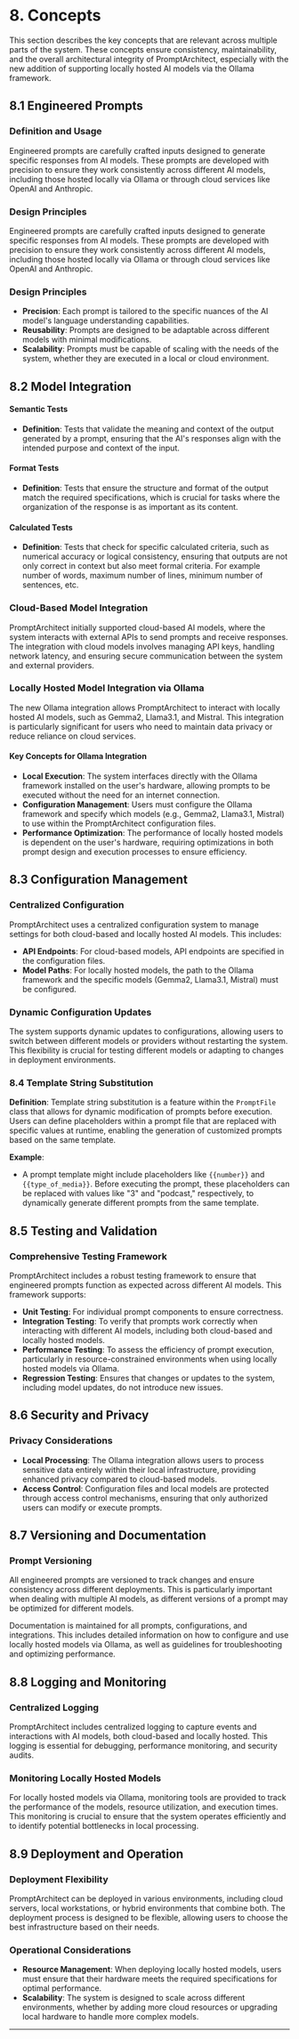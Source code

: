 # 8. Concepts

This section describes the key concepts that are relevant across multiple parts of the system. These concepts ensure consistency, maintainability, and the overall architectural integrity of PromptArchitect, especially with the new addition of supporting locally hosted AI models via the Ollama framework.

## 8.1 Engineered Prompts

### Definition and Usage

Engineered prompts are carefully crafted inputs designed to generate specific responses from AI models. These prompts are developed with precision to ensure they work consistently across different AI models, including those hosted locally via Ollama or through cloud services like OpenAI and Anthropic.

### Design Principles

Engineered prompts are carefully crafted inputs designed to generate specific responses from AI models. These prompts are developed with precision to ensure they work consistently across different AI models, including those hosted locally via Ollama or through cloud services like OpenAI and Anthropic.

### Design Principles

- **Precision**: Each prompt is tailored to the specific nuances of the AI model's language understanding capabilities.
- **Reusability**: Prompts are designed to be adaptable across different models with minimal modifications.
- **Scalability**: Prompts must be capable of scaling with the needs of the system, whether they are executed in a local or cloud environment.

## 8.2 Model Integration

#### Semantic Tests

- **Definition**: Tests that validate the meaning and context of the output generated by a prompt, ensuring that the AI's responses align with the intended purpose and context of the input.

#### Format Tests

- **Definition**: Tests that ensure the structure and format of the output match the required specifications, which is crucial for tasks where the organization of the response is as important as its content.

#### Calculated Tests

- **Definition**: Tests that check for specific calculated criteria, such as numerical accuracy or logical consistency, ensuring that outputs are not only correct in context but also meet formal criteria. For example number of words, maximum number of lines, minimum number of sentences, etc.

### Cloud-Based Model Integration

PromptArchitect initially supported cloud-based AI models, where the system interacts with external APIs to send prompts and receive responses. The integration with cloud models involves managing API keys, handling network latency, and ensuring secure communication between the system and external providers.

### Locally Hosted Model Integration via Ollama

The new Ollama integration allows PromptArchitect to interact with locally hosted AI models, such as Gemma2, Llama3.1, and Mistral. This integration is particularly significant for users who need to maintain data privacy or reduce reliance on cloud services.

#### Key Concepts for Ollama Integration

- **Local Execution**: The system interfaces directly with the Ollama framework installed on the user's hardware, allowing prompts to be executed without the need for an internet connection.
- **Configuration Management**: Users must configure the Ollama framework and specify which models (e.g., Gemma2, Llama3.1, Mistral) to use within the PromptArchitect configuration files.
- **Performance Optimization**: The performance of locally hosted models is dependent on the user's hardware, requiring optimizations in both prompt design and execution processes to ensure efficiency.

## 8.3 Configuration Management

### Centralized Configuration

PromptArchitect uses a centralized configuration system to manage settings for both cloud-based and locally hosted AI models. This includes:

- **API Endpoints**: For cloud-based models, API endpoints are specified in the configuration files.
- **Model Paths**: For locally hosted models, the path to the Ollama framework and the specific models (Gemma2, Llama3.1, Mistral) must be configured.

### Dynamic Configuration Updates

The system supports dynamic updates to configurations, allowing users to switch between different models or providers without restarting the system. This flexibility is crucial for testing different models or adapting to changes in deployment environments.

### 8.4 Template String Substitution

**Definition**: Template string substitution is a feature within the `PromptFile` class that allows for dynamic modification of prompts before execution. Users can define placeholders within a prompt file that are replaced with specific values at runtime, enabling the generation of customized prompts based on the same template.

**Example**:

- A prompt template might include placeholders like `{{number}}` and `{{type_of_media}}`. Before executing the prompt, these placeholders can be replaced with values like "3" and "podcast," respectively, to dynamically generate different prompts from the same template.

## 8.5 Testing and Validation

### Comprehensive Testing Framework

PromptArchitect includes a robust testing framework to ensure that engineered prompts function as expected across different AI models. This framework supports:

- **Unit Testing**: For individual prompt components to ensure correctness.
- **Integration Testing**: To verify that prompts work correctly when interacting with different AI models, including both cloud-based and locally hosted models.
- **Performance Testing**: To assess the efficiency of prompt execution, particularly in resource-constrained environments when using locally hosted models via Ollama.
- **Regression Testing**: Ensures that changes or updates to the system, including model updates, do not introduce new issues.

## 8.6 Security and Privacy

### Privacy Considerations

- **Local Processing**: The Ollama integration allows users to process sensitive data entirely within their local infrastructure, providing enhanced privacy compared to cloud-based models.
- **Access Control**: Configuration files and local models are protected through access control mechanisms, ensuring that only authorized users can modify or execute prompts.

## 8.7 Versioning and Documentation

### Prompt Versioning

All engineered prompts are versioned to track changes and ensure consistency across different deployments. This is particularly important when dealing with multiple AI models, as different versions of a prompt may be optimized for different models.

Documentation is maintained for all prompts, configurations, and integrations. This includes detailed information on how to configure and use locally hosted models via Ollama, as well as guidelines for troubleshooting and optimizing performance.

## 8.8 Logging and Monitoring

### Centralized Logging

PromptArchitect includes centralized logging to capture events and interactions with AI models, both cloud-based and locally hosted. This logging is essential for debugging, performance monitoring, and security audits.

### Monitoring Locally Hosted Models

For locally hosted models via Ollama, monitoring tools are provided to track the performance of the models, resource utilization, and execution times. This monitoring is crucial to ensure that the system operates efficiently and to identify potential bottlenecks in local processing.

## 8.9 Deployment and Operation

### Deployment Flexibility

PromptArchitect can be deployed in various environments, including cloud servers, local workstations, or hybrid environments that combine both. The deployment process is designed to be flexible, allowing users to choose the best infrastructure based on their needs.

### Operational Considerations

- **Resource Management**: When deploying locally hosted models, users must ensure that their hardware meets the required specifications for optimal performance.
- **Scalability**: The system is designed to scale across different environments, whether by adding more cloud resources or upgrading local hardware to handle more complex models.

---
